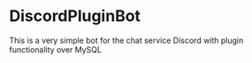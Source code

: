 # DiscordPluginBot
This is a very simple bot for the chat service Discord with plugin functionality over MySQL
